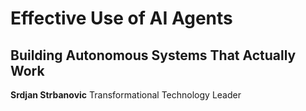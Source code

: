 # Effective Use of AI Agents

## Building Autonomous Systems That Actually Work

**Srdjan Strbanovic**
Transformational Technology Leader
